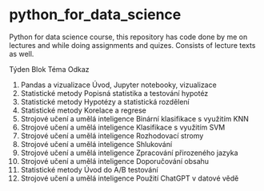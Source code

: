 # python_for_data_science
Python for data science course, this repository has code done by me on lectures and while doing assignments and quizes. Consists of lecture texts as well. 


Týden	Blok	Téma	Odkaz
1.	Pandas a vizualizace	Úvod, Jupyter notebooky, vizualizace	
2.	Statistické metody	Popisná statistika a testování hypotéz	
3.	Statistické metody	Hypotézy a statistická rozdělení	
4.	Statistické metody	Korelace a regrese	
5.	Strojové učení a umělá inteligence	Binární klasifikace s využitím KNN	
6.	Strojové učení a umělá inteligence	Klasifikace s využitím SVM	
7.	Strojové učení a umělá inteligence	Rozhodovací stromy	
8.	Strojové učení a umělá inteligence	Shlukování	
9.	Strojové učení a umělá inteligence	Zpracování přirozeného jazyka	
10.	Strojové učení a umělá inteligence	Doporučování obsahu	
11.	Statistické metody	Úvod do A/B testování
12.	Strojové učení a umělá inteligence	Použití ChatGPT v datové vědě

